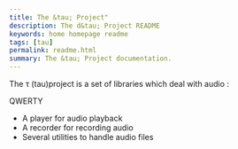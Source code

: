 ```yaml
---
title: The &tau; Project"
description: The d&tau; Project README
keywords: home homepage readme
tags: [tau]
permalink: readme.html
summary: The &tau; Project documentation.
---
```


The τ \(tau\)project is a set of libraries which deal with audio :

QWERTY

* A player for audio playback
* A recorder for recording audio
* Several utilities to handle audio files
